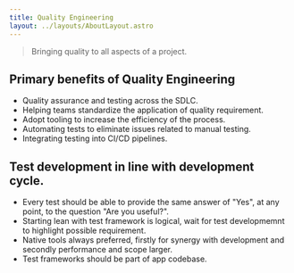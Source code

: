 ```yaml
---
title: Quality Engineering
layout: ../layouts/AboutLayout.astro
---
```


> Bringing quality to all aspects of a project.

## Primary benefits of Quality Engineering
- Quality assurance and testing across the SDLC. 
- Helping teams standardize the application of quality requirement.
- Adopt tooling to increase the efficiency of the process. 
- Automating tests to eliminate issues related to manual testing.
- Integrating testing into CI/CD pipelines.

## Test development in line with development cycle.
- Every test should be able to provide the same answer of "Yes", at any point, to the question "Are you useful?".
- Starting lean with test framework is logical, wait for test developmemnt to highlight possible requirement.
- Native tools always preferred, firstly for synergy with development and secondly performance and scope larger.
- Test frameworks should be part of app codebase.


<!-- {{< button link="https://calendly.com/jaffamonkeyltd/intro-call" text="Book an intro meeting" >}} -->
